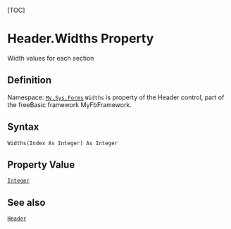 [TOC]
# Header.Widths Property
Width values for each section
## Definition
Namespace: [`My.Sys.Forms`](My.Sys.Forms.md)
`Widths` is property of the Header control, part of the freeBasic framework MyFbFramework.
## Syntax
```freeBasic
Widths(Index As Integer) As Integer
```
## Property Value
[`Integer`]("https://www.freebasic.net/wiki/KeyPgInteger")
## See also
[`Header`](Header.md)
